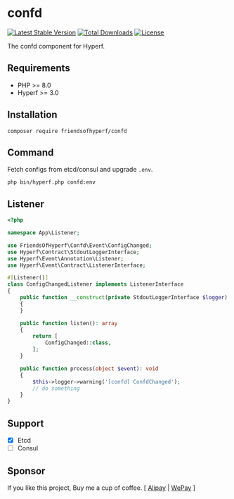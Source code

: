 # confd

[![Latest Stable Version](https://img.shields.io/packagist/v/friendsofhyperf/confd)](https://packagist.org/packages/friendsofhyperf/confd)
[![Total Downloads](https://img.shields.io/packagist/dt/friendsofhyperf/confd)](https://packagist.org/packages/friendsofhyperf/confd)
[![License](https://img.shields.io/packagist/l/friendsofhyperf/confd)](https://github.com/friendsofhyperf/confd)

The confd component for Hyperf.

## Requirements

- PHP >= 8.0
- Hyperf >= 3.0

## Installation

```shell
composer require friendsofhyperf/confd
```

## Command

Fetch configs from etcd/consul and upgrade `.env`.

```shell
php bin/hyperf.php confd:env
```

## Listener

```php
<?php

namespace App\Listener;

use FriendsOfHyperf\Confd\Event\ConfigChanged;
use Hyperf\Contract\StdoutLoggerInterface;
use Hyperf\Event\Annotation\Listener;
use Hyperf\Event\Contract\ListenerInterface;

#[Listener()]
class ConfigChangedListener implements ListenerInterface
{
    public function __construct(private StdoutLoggerInterface $logger)
    {
    }

    public function listen(): array
    {
        return [
            ConfigChanged::class,
        ];
    }

    public function process(object $event): void
    {
        $this->logger->warning('[confd] ConfdChanged');
        // do something
    }
}
```

## Support

- [x] Etcd
- [ ] Consul

## Sponsor

If you like this project, Buy me a cup of coffee. [ [Alipay](https://hdj.me/images/alipay.jpg) | [WePay](https://hdj.me/images/wechat-pay.jpg) ]
